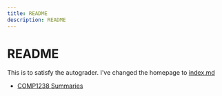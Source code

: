 ```yaml
---
title: README
description: README
---
```

# README
This is to satisfy the autograder. I've changed the homepage to [index.md](./index.md)
- [COMP1238 Summaries](./comp1238.md)
